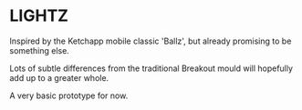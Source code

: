 # LIGHTZ

Inspired by the Ketchapp mobile classic 'Ballz', but already promising to be something else.

Lots of subtle differences from the traditional Breakout mould will hopefully add up to a greater whole.

A very basic prototype for now.
